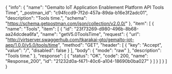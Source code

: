 {
  "info": {
    "name": "Gemalto IoT Application Enablement Platform API Tools Time",
    "_postman_id": "c94fccd9-7f2d-457a-89da-b16e3f2adc01",
    "description": "Tools time.",
    "schema": "https://schema.getpostman.com/json/collection/v2.0.0/"
  },
  "item": [
    {
      "name": "Tools",
      "item": [
        {
          "id": "23f73269-d980-496b-8b68-aa24dcdea6fa",
          "name": "getV5.0ToolsTime",
          "request": {
            "url": "http://virtserver.swaggerhub.com/tkarakai-gto/gemalto-iot-aep/1.0.0/v5.0/tools/time",
            "method": "GET",
            "header": [
              {
                "key": "Accept",
                "value": "*/*",
                "disabled": false
              }
            ],
            "body": {
              "mode": "raw"
            },
            "description": "Tools time."
          },
          "response": [
            {
              "status": "OK",
              "code": 200,
              "name": "Response_200",
              "id": "21232d0a-f471-40c6-a104-18690b0ba027"
            }
          ]
        }
      ]
    }
  ]
}